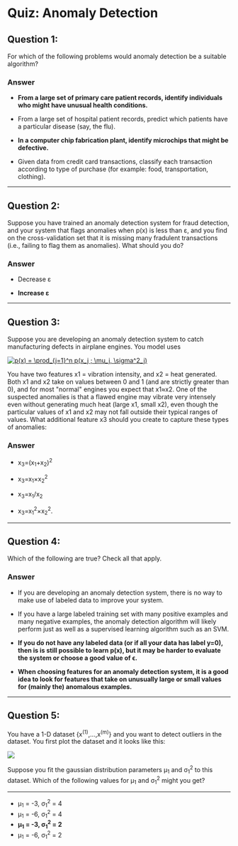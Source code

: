 # Quiz: Anomaly Detection

## Question 1:
For which of the following problems would anomaly detection be a suitable algorithm?

### Answer
* **From a large set of primary care patient records, identify individuals who might have unusual health conditions.**

* From a large set of hospital patient records, predict which patients have a particular disease (say, the flu).

* **In a computer chip fabrication plant, identify microchips that might be defective.**

* Given data from credit card transactions, classify each transaction according to type of purchase (for example: food, transportation, clothing).

---

## Question 2:
Suppose you have trained an anomaly detection system for fraud detection, and your system that flags anomalies when p(x) is less than ε, and you find on the cross-validation set that it is missing many fradulent transactions (i.e., failing to flag them as anomalies). What should you do?

### Answer
* Decrease ε

* **Increase ε**

---

## Question 3:
Suppose you are developing an anomaly detection system to catch manufacturing defects in airplane engines. You model uses

<a href="https://www.codecogs.com/eqnedit.php?latex=p(x)&space;=&space;\prod_{j=1}^n&space;p(x_j&space;;&space;\mu_j,&space;\sigma^2_j)" target="_blank"><img src="https://latex.codecogs.com/gif.latex?p(x)&space;=&space;\prod_{j=1}^n&space;p(x_j&space;;&space;\mu_j,&space;\sigma^2_j)" title="p(x) = \prod_{j=1}^n p(x_j ; \mu_j, \sigma^2_j)" /></a>

You have two features x1 = vibration intensity, and x2 = heat generated. Both x1 and x2 take on values between 0 and 1 (and are strictly greater than 0), and for most "normal" engines you expect that x1≈x2. One of the suspected anomalies is that a flawed engine may vibrate very intensely even without generating much heat (large x1, small x2), even though the particular values of x1 and x2 may not fall outside their typical ranges of values. What additional feature x3 should you create to capture these types of anomalies:

### Answer
* x<sub>3</sub>=(x<sub>1</sub>+x<sub>2</sub>)<sup>2</sup>

* x<sub>3</sub>=x<sub>1</sub>×x<sub>2</sub><sup>2</sup>

* x<sub>3</sub>=x<sub>1</sub>/x<sub>2</sub>

* x<sub>3</sub>=x<sub>1</sub><sup>2</sup>×x<sub>2</sub><sup>2</sup>.

---

## Question 4:
Which of the following are true? Check all that apply.

### Answer
* If you are developing an anomaly detection system, there is no way to make use of labeled data to improve your system.

* If you have a large labeled training set with many positive examples and many negative examples, the anomaly detection algorithm will likely perform just as well as a supervised learning algorithm such as an SVM.

* **If you do not have any labeled data (or if all your data has label y=0), then is is still possible to learn p(x), but it may be harder to evaluate the system or choose a good value of ϵ.**

* **When choosing features for an anomaly detection system, it is a good idea to look for features that take on unusually large or small values for (mainly the) anomalous examples.**

---
## Question 5:
You have a 1-D dataset {x<sup>(1)</sup>,…,x<sup>(m)</sup>} and you want to detect outliers in the dataset. You first plot the dataset and it looks like this:

<img src="https://i.imgur.com/SrHZV0u.png"/>

Suppose you fit the gaussian distribution parameters μ<sub>1</sub> and σ<sub>1</sub><sup>2</sup> to this dataset. Which of the following values for μ<sub>1</sub> and σ<sub>1</sub><sup>2</sup> might you get?

---

* μ<sub>1</sub> = -3,  σ<sub>1</sub><sup>2</sup> = 4
* μ<sub>1</sub> = -6,  σ<sub>1</sub><sup>2</sup> = 4
* **μ<sub>1</sub> = -3,  σ<sub>1</sub><sup>2</sup> = 2**
* μ<sub>1</sub> = -6,  σ<sub>1</sub><sup>2</sup> = 2
